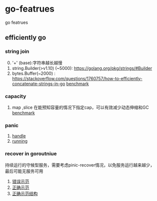 # go-featrues
go featrues 

## efficiently go  
### string join 
0. '+' (base):字符串越长越慢 
1. string.Builder(>v1.10) (~5000): https://golang.org/pkg/strings/#Builder 
2. bytes.Buffer(~2000) : https://stackoverflow.com/questions/1760757/how-to-efficiently-concatenate-strings-in-go 
[benchmark](https://github.com/craftsdong/go-featrues/blob/master/string_test.go) 

### capacity 
1. map ,slice 在能预知容量的情况下指定cap，可以有效减少动态伸缩和GC 
[benchmark](https://github.com/craftsdong/go-featrues/blob/master/capacity_test.go)

### panic 
1. [handle](https://golang.org/ref/spec#Handling_panics) 
2. [running](https://golang.org/ref/spec#Run_time_panics)
### recover in goroutniue
持续运行的守候型服务，需要考虑pinic-recover情况，以免服务运行越来越少，最后可能无服务可用
1. [错误示范](https://github.com/craftsdong/go-featrues/blob/master/goroutniue_incorrect.go) 
2. [正确示范](https://github.com/craftsdong/go-featrues/blob/master/goroutniue_correct.go) 
3. [正确示范结构](https://github.com/craftsdong/continuous_daemon) 

